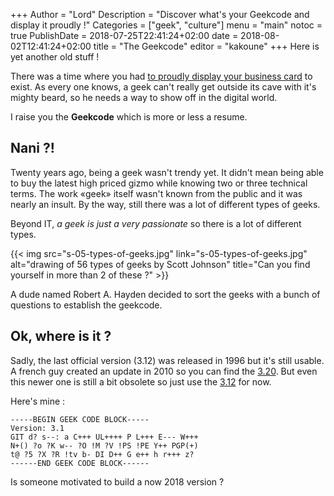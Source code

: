 +++
Author = "Lord"
Description = "Discover what's your Geekcode and display it proudly !"
Categories = ["geek", "culture"]
menu = "main"
notoc = true
PublishDate = 2018-07-25T22:41:24+02:00
date = 2018-08-02T12:41:24+02:00
title = "The Geekcode"
editor = "kakoune"
+++
Here is yet another old stuff !

There was a time where you had [to proudly display your business card](https://www.youtube.com/watch?v=aZVkW9p-cCU) to exist.
As every one knows, a geek can't really get outside its cave with it's mighty beard, so he needs a way to show off in the digital world.

I raise you the **Geekcode** which is more or less a resume.

## Nani ?!
Twenty years ago, being a geek wasn't trendy yet.
It didn't mean being able to buy the latest high priced gizmo while knowing two or three technical terms.
The work «geek» itself wasn't known from the public and it was nearly an insult.
By the way, still there was a lot of different types of geeks.

Beyond IT, *a geek is just a very passionate* so there is a lot of different types.

{{< img src="s-05-types-of-geeks.jpg" link="s-05-types-of-geeks.jpg" alt="drawing of 56 types of geeks by Scott Johnson" title="Can you find yourself in more than 2 of these ?" >}}

A dude named Robert A. Hayden decided to sort the geeks with a bunch of questions to establish the geekcode.

## Ok, where is it ?

Sadly, the last official version (3.12) was released in 1996 but it's still usable.
A french guy created an update in 2010 so you can find the [3.20](http://www.fecj.org/extra/The-Geek-Code-Codec-Evolution-Traduction-French-Francais.html).
But even this newer one is still a bit obsolete so just use the [3.12](https://web.archive.org/web/20090220181018/http://geekcode.com:80/geek.html) for now.

Here's mine :

    
    -----BEGIN GEEK CODE BLOCK-----
    Version: 3.1
    GIT d? s--: a C+++ UL++++ P L+++ E--- W+++
    N+() ?o ?K w-- ?O !M ?V !PS !PE Y++ PGP(+)
    t@ ?5 ?X ?R !tv b- DI D++ G e++ h r+++ z?
    ------END GEEK CODE BLOCK------
    
Is someone motivated to build a now 2018 version ?

